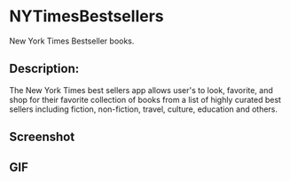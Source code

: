 # NYTimesBestsellers
New York Times Bestseller books.


## Description: 

The New York Times best sellers app allows user's to look, favorite, and shop for their favorite collection of books from a list of highly curated best sellers including fiction, non-fiction, travel, culture, education and others.


## Screenshot



##  GIF


